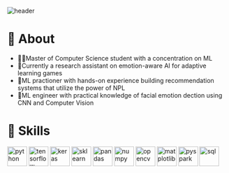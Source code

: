 ![header](https://capsule-render.vercel.app/api?type=waving&color=gradient&height=300&section=header&text=Hello%20everyone!😊&fontSize=90&animation=fadeIn)

<!--
**Cherisea/Cherisea** is a ✨ _special_ ✨ repository because its `README.md` (this file) appears on your GitHub profile.
Here are some ideas to get you started:
- 🔭 I’m currently working on ...
- 🌱 I’m currently learning ...
- 👯 I’m looking to collaborate on ...
- 🤔 I’m looking for help with ...
- 💬 Ask me about ...
- 📫 How to reach me: ...
- 😄 Pronouns: ...
- ⚡ Fun fact: ...
-->

# 🧐 About 

- 🧑‍🎓Master of Computer Science student with a concentration on ML
- 🔬Currently a research assistant on emotion-aware AI for adaptive learning games
- 🤖ML practioner with hands-on experience building recommendation systems that utilize the power of NPL
- 💟ML engineer with practical knowledge of facial emotion dection using CNN and Computer Vision

# 🚀 Skills
<p align='left'>
    <img src="https://cdn.jsdelivr.net/gh/devicons/devicon@latest/icons/python/python-original.svg" alt="python", width=45, height=45/>
    <img src="https://cdn.jsdelivr.net/gh/devicons/devicon@latest/icons/tensorflow/tensorflow-original.svg" alt="tensorflow", width=45, height=45/>
    <img src="https://cdn.jsdelivr.net/gh/devicons/devicon@latest/icons/keras/keras-original.svg" alt="keras", width=45, height=45/>
    <img src="https://cdn.jsdelivr.net/gh/devicons/devicon@latest/icons/scikitlearn/scikitlearn-original.svg" alt="sklearn", width=45, height=45/>
    <img src="https://cdn.jsdelivr.net/gh/devicons/devicon@latest/icons/pandas/pandas-original-wordmark.svg" alt="pandas", width=45, height=45/>
    <img src="https://cdn.jsdelivr.net/gh/devicons/devicon@latest/icons/numpy/numpy-original.svg" alt="numpy", width=45, height=45/>
    <img src="https://cdn.jsdelivr.net/gh/devicons/devicon@latest/icons/opencv/opencv-original-wordmark.svg" alt="opencv", width=45, height=45/>
    <img src="https://cdn.jsdelivr.net/gh/devicons/devicon@latest/icons/matplotlib/matplotlib-original.svg" alt="matplotlib", width=45, height=45/>
    <img src="https://cdn.jsdelivr.net/gh/devicons/devicon@latest/icons/apachespark/apachespark-original-wordmark.svg" alt="pyspark", width=45, height=45/>  
    <img src="https://cdn.jsdelivr.net/gh/devicons/devicon@latest/icons/mysql/mysql-original.svg" alt="sql", width=45, height=45/>
</p>

<!-- # 🛣️ Stats
[![Joey's GitHub stats](https://github-readme-stats.vercel.app/api?username=Cherisea&show_icons=true&theme=gruvbox)](https://github.com/anuraghazra/github-readme-stats)
 [![Top Langs](https://github-readme-stats.vercel.app/api/top-langs/?username=Cherisea&)](https://github.com/anuraghazra/github-readme-stats) -->
